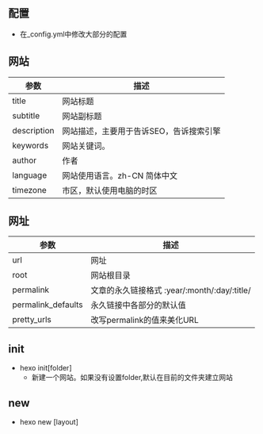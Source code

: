 ## 配置

+ 在_config.yml中修改大部分的配置



## 网站

| 参数        | 描述                                    |
| ----------- | --------------------------------------- |
| title       | 网站标题                                |
| subtitle    | 网站副标题                              |
| description | 网站描述，主要用于告诉SEO，告诉搜索引擎 |
| keywords    | 网站关键词。                            |
| author      | 作者                                    |
| language    | 网站使用语言。zh-CN 简体中文            |
| timezone    | 市区，默认使用电脑的时区                |



## 网址

| 参数               | 描述                                         |
| ------------------ | -------------------------------------------- |
| url                | 网址                                         |
| root               | 网站根目录                                   |
| permalink          | 文章的永久链接格式 :year/:month/:day/:title/ |
| permalink_defaults | 永久链接中各部分的默认值                     |
| pretty_urls        | 改写permalink的值来美化URL                   |



## init

+ hexo init[folder]
  + 新建一个网站。如果没有设置folder,默认在目前的文件夹建立网站



## new

+ hexo new [layout] <title>
  + 新建一篇文章，如果没有设置layout,默认使用的是post。
  + 如果标题包含空格，请使用引号括起来

+ | 参数          | 描述                                       |
  | ------------- | ------------------------------------------ |
  | -p, --path    | 自定义新文章的路径                         |
  | -r, --replace | 如果存在同名文章，将其替换                 |
  | -s, --slug    | 文章的slug,作为新文章的文件名和发布后的URL |

+ 默认情况，使用文章的标题来决定文章的路径。
+ 对于独立页面，Hexo会创建一个以标题为名字的目录，并在目录下放置一个index.md文件。



## generate

+ 生成静态文件

+ | 选项 | 描述                   |
  | ---- | ---------------------- |
  | -d   | 文件生成后立即部署网站 |
  | -w   | 监事文件变动           |
  | -s   | 启动本地渲染           |
  | -cl  | 清除公共文件夹和缓存   |



## publish

+ hexo publish [layout] <filename>
  + 发表草稿



## list

+ hexo list <type>
  + 列出网站资料



## version

+ hexo version
  + 显示hexo版本



## 写作

+ hexo new [layout] <title>
  + post
    + 默认，一篇文章
    + source/_posts
  + page
    + 独立页面
    + source
  + draft
    + 草稿
    + source/_drafts

+ 草稿
  + 可以使用publish命令将草稿移动到source/_posts文件夹，该命令的使用方式和new十分相似，您也可以在命令中指定layout来指定布局。
  + hexo publish [layout] <title>
  + 默认不会显示在页面中，您可以在执行时加上 --draft参数，或是把render_drafts参数设置为true来预览草稿



## Front-matter

+ 是文件最上方以---分割的区域，用于指定个别文件的变量，举例来说：

  + ```
    ---
    title: Hello World
    date: 2013/7/13 20:46:25
    ---
    ```

+ 下面是预先定义的参数，可以在模板中使用这些参数值并加以利用。

+ | 参数       | 描述                 | 默认值       |
  | ---------- | -------------------- | ------------ |
  | layout     | 布局                 |              |
  | title      | 标题                 | 文章的文件名 |
  | date       | 建立日期             | 文件建立日期 |
  | updated    | 更新日期             | 文件更新日期 |
  | comments   | 开启文章的评论功能   | true         |
  | tags       | 标签（不适用于分页） |              |
  | categories | 分类（不适用于分页） |              |
  | permalink  | 覆盖文章网址         |              |
  | keywords   | 不推荐使用           |              |

+ 分类和标签

  + ```
    categories:
    - Diary
    tags:
    - PS3
    - Games
    ```

    

